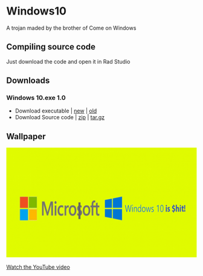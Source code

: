# Windows10
A trojan maded by the brother of Come on Windows

## Compiling source code
Just download the code and open it in Rad Studio

## Downloads
### Windows 10.exe 1.0
- Download executable | [new](https://github.com/Vichingo455/Windows10/releases/download/1.0/Windows.10.new.exe) | [old](https://github.com/Vichingo455/Windows10/releases/download/1.0/Windows.10.old.exe)
- Download Source code | [zip](https://github.com/Vichingo455/Windows10/archive/refs/tags/1.0.zip) | [tar.gz](https://github.com/Vichingo455/Windows10/archive/refs/tags/1.0.tar.gz)

## Wallpaper
![Windows10.png](https://raw.githubusercontent.com/Vichingo455/Windows10/main/Windows10.png?token=AOEQHKAD32YQHEWNJE6DFB3A62ZN6)

[Watch the YouTube video]()
